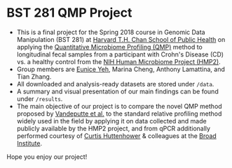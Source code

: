 # BST 281 QMP Project
- This is a final project for the Spring 2018 course in Genomic Data Manipulation (BST 281) at [Harvard T.H. Chan School of Public Health](https://www.hsph.harvard.edu/) on applying the [Quantitative Microbiome Profiling (QMP)](https://github.com/raeslab/QMP) method to longitudinal fecal samples from a participant with Crohn's Disease (CD) vs. a healthy control from the [NIH Human Microbiome Project (HMP2)](https://www.ibdmdb.org/).
- Group members are [Eunice Yeh](https://github.com/euniceyeh/), Marina Cheng, Anthony Lamattina, and Tian Zhang.
- All downloaded and analysis-ready datasets are stored under `/data`.
- A summary and visual presentation of our main findings can be found under `/results`.
- The main objective of our project is to compare the novel QMP method proposed by [Vandeputte et al.](https://www.nature.com/articles/nature24460) to the standard relative profiling method widely used in the field by applying it on data collected and made publicly available by the HMP2 project, and from qPCR additionally performed courtesy of [Curtis Huttenhower](https://huttenhower.sph.harvard.edu/) & colleagues at the [Broad Institute](https://www.broadinstitute.org/infectious-disease-microbiome).

Hope you enjoy our project!
